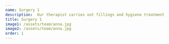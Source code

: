 ```yaml
---
name: Surgery 1
description:  Our therapist carries out fillings and hygiene treatment.  Giving patients fresh breath and healthy gums are her trademarks!
title: Surgery 1
image1: /assets/team/anna.jpg
image2: /assets/team/anna.jpg
order: 1
---
```

